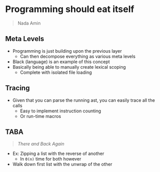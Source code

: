 # Programming should eat itself

> Nada Amin

## Meta Levels

- Programming is just building upon the previous layer
  - Can then decompose everything as various meta levels
- Black (language) is an example of this concept
- Basically being able to manually create lexical scoping
  - Complete with isolated file loading

## Tracing

- Given that you can parse the running ast, you can easily trace all the calls
  - Easy to implement instruction counting
  - Or run-time macros

## TABA

> _There and Back Again_

- Ex: Zipping a list with the reverse of another
  - In `Θ(n)` time for both however
- Walk down first list with the unwrap of the other
